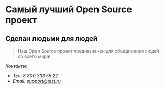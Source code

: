 # Самый лучший Open Source проект

## Сделан людьми для людей

> Наш Open Source проект предназначен для объединения людей со всего мира!

*Контакты:*
* *Тел: 8 800 333 55 22*
* *Email: support@test.ru*
